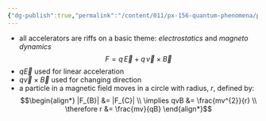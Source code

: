 ```yaml
---
{"dg-publish":true,"permalink":"/content/011/px-156-quantum-phenomena/px-156-b-particle-physics/px-156-k-accelerators-and-detectors/px-156-k1-introduction/","noteIcon":"1","created":"2025-08-27T13:14:00.784+01:00","updated":"2024-11-26T20:06:12.000+00:00"}
---
```


- all accelerators are riffs on a basic theme: *electrostatics* and *magneto dynamics*
$$F = q\,\vec E + q\,\vec v \times \vec B$$
- ${} q\vec E$ used for linear acceleration
- $q\vec v\times \vec B$ used for changing direction
- a particle in a magnetic field moves in a circle with radius, $r$, defined by: 
$$\begin{align*}
	|F_{B}| &= |F_{C}| \\
	\implies qvB &= \frac{mv^{2}}{r} \\
	\therefore r &= \frac{mv}{qB}
\end{align*}$$

